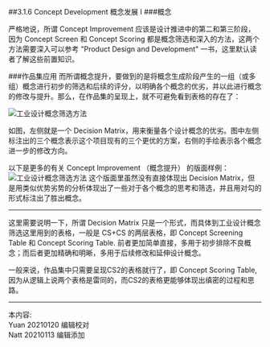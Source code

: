 ##3.1.6 Concept Development 概念发展 I
###概念

严格地说，所谓 Concept Improvement 应该是设计推进中的第二和第三阶段，因为 Concept Screen 和 Concept Scoring 都是概念筛选和深入的方法，这两个方法需要深入可以参考 "Product Design and Development" 一书，这里默认读者了解这些前置知识。


###作品集应用
而所谓概念提升，要做到的是将概念生成阶段产生的一组（或多组）概念进行初步的筛选和后续的评分，以明确各个概念的优劣，并以此进行概念的修改与提升。那么，在作品集的呈现上，就不可避免看到表格的存在了：

![工业设计概念筛选方法](http://kitpic.makebi.net/2021/id_15.jpg)

如图，左侧就是一个 Decision Matrix，用来衡量各个设计概念的优劣。图中左侧标注出的三个概念表示这个项目现有的三个更优的方案，右侧的手绘表示各个概念进一步的修改方向。

以下是更多的有关 Concept Improvement （概念提升） 的版面样例：
![工业设计概念筛选方法](http://kitpic.makebi.net/2021/id_16.jpg)
这个版面里虽然没有直接体现出 Decision Matrix，但是用类似优势劣势的分析体现出了一些对于各个概念的思考和筛选，并且用对勾的形式标注出了胜出概念。

---
这里需要说明一下，所谓 Decision Matrix 只是一个形式，而具体到工业设计概念筛选这里用到的表格，一般是 CS+CS 的两层表格，即 Concept Screening Table 和 Concept Scoring Table. 前者更加简单直接，多用于初步排除不良概念；而后者更加精确和明晰，多用于后续修改和延伸设计概念。

一般来说，作品集中只需要呈现CS2的表格就行了，即 Concept Scoring Table, 因为从逻辑上说两个表格是雷同的，而CS2的表格更能够体现出缜密的过程和思路。

---
本内容:    
Yuan 20210120 编辑校对  
Natt 20210113 编辑添加
